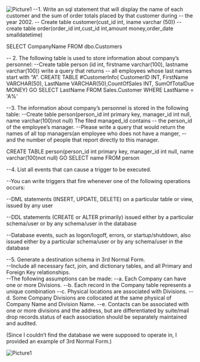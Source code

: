 ![Picture1](https://user-images.githubusercontent.com/52603892/114061063-000dfb80-9864-11eb-8578-434ec20b1b40.png)
--1.	Write an sql statement that will display the name of each customer and the sum of order totals placed by that customer during 
-- the year 2002.
-- Create table customer(cust_id int,  iname varchar (50)) 
-- create table order(order_id int,cust_id int,amount money,order_date smalldatetime)

SELECT CompanyName FROM dbo.Customers

-- 2.  The following table is used to store information about company’s personnel:
--Create table person (id int, firstname varchar(100), lastname varchar(100)) write a query that returns 
-- all employees whose last names  start with “A”.
CREATE TABLE #CustomerInfo( CustomerID INT, FirstName VARCHAR(50),
LastName VARCHAR(50),CountOfSales INT, SumOfTotalDue MONEY)
GO
SELECT LastName FROM Sales.Customer 
WHERE LastName = 'A%'

--3.  The information about company’s personnel is stored in the following table:
--Create table person(person_id int primary key, manager_id int null, name varchar(100)not null) The filed managed_id contains 
-- the person_id of the employee’s manager.
--Please write a query that would return the names of all top managers(an employee who does not have  a manger, 
--and the number of people that report directly to this manager.

CREATE TABLE person(person_id int primary key, manager_id int null, name varchar(100)not null)
GO
SELECT name FROM person


--4.  List all events that can cause a trigger to be executed.

--You can write triggers that fire whenever one of the following operations occurs:

--DML statements (INSERT, UPDATE, DELETE) on a particular table or view, issued by any user

--DDL statements (CREATE or ALTER primarily) issued either by a particular schema/user or by any schema/user in the database

--Database events, such as logon/logoff, errors, or startup/shutdown, also issued either by a particular schema/user or by any schema/user in the database

--5. Generate a destination schema in 3rd Normal Form.  
--Include all necessary fact, join, and dictionary tables, and all Primary and Foreign Key relationships.  
--The following assumptions can be made:
--a. Each Company can have one or more Divisions.
--b. Each record in the Company table represents a unique combination 
--c. Physical locations are associated with Divisions.
--d. Some Company Divisions are collocated at the same physical of Company Name and Division Name.
--e. Contacts can be associated with one or more divisions and the address, but are differentiated by suite/mail drop records.status of each association should be separately maintained and audited.

(Since I couldn’t find the database we were supposed to operate in, I provided an example of 3rd Normal Form.)

![Picture1](https://user-images.githubusercontent.com/52603892/114061075-0603dc80-9864-11eb-901b-367253866150.png)

